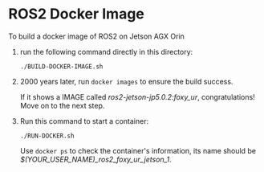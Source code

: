 # ROS2 Docker Image

To build a docker image of ROS2 on Jetson AGX Orin
 
1. run the following command directly in this directory:
    ```
    ./BUILD-DOCKER-IMAGE.sh
    ```
2. 2000 years later, run ``` docker images ``` to ensure the build success.

    If it shows a IMAGE called *ros2-jetson-jp5.0.2:foxy_ur*, congratulations! Move on to the next step.

3. Run this command to start a container:

    ```
    ./RUN-DOCKER.sh
    ```
    Use ``` docker ps ``` to check the container's information, its name should be *$(YOUR_USER_NAME)_ros2_foxy_ur_jetson_1*.
